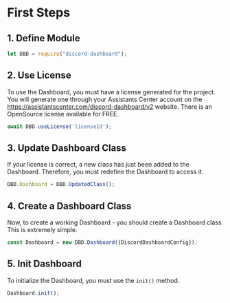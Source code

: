 # First Steps

## 1. Define Module

```js
let DBD = require("discord-dashboard");
```

## 2. Use License

To use the Dashboard, you must have a license generated for the project. You will generate one through your Assistants Center account on the https://assistantscenter.com/discord-dashboard/v2 website. There is an OpenSource license available for FREE.

```js
await DBD.useLicense('licenseId');
```

## 3. Update Dashboard Class

If your license is correct, a new class has just been added to the Dashboard. Therefore, you must redefine the Dashboard to access it.

```js
DBD.Dashboard = DBD.UpdatedClass();
```

## 4. Create a Dashboard Class

Now, to create a working Dashboard - you should create a Dashboard class. This is extremely simple.

```js
const Dashboard = new DBD.Dashboard({DiscordDashboardConfig});
```

## 5. Init Dashboard

To initialize the Dashboard, you must use the `init()` method.

```js
Dashboard.init();
```
